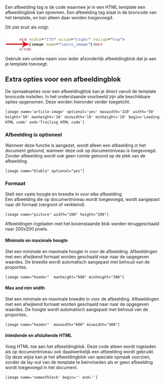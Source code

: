 Een afbeelding tag is de code waarmee je in een HTML template een
afbeeldingblok kan opnemen. Een afbeelding tag staat in de broncode van
het template, en kan alleen daar worden toegevoegd.

Dit ziet eruit als volgt:

![](../images/imageblocktag.png)

Gebruik een unieke naam voor ieder afzonderlijk afbeeldingblok dat je
aan je template toevoegt.

Extra opties voor een afbeeldingblok
------------------------------------

De opmaakopties voor een afbeeldingblok kan je direct vanuit de template
broncode instellen. In het onderstaande voorbeeld zijn alle beschikbare
opties opgenomen. Deze worden hieronder verder toegelicht.

`[image name='article-image' optional='yes' maxwidth='320' width='50' height='50' maxheight='10' minwidth='10' minheight='10' begin='Leading HTML code' end='Trailing HTML code']`

### Afbeelding is optioneel

Wanneer deze functie is aangezet, wordt alleen een afbeelding in het
document getoond, wanneer deze ook op documentniveau is toegevoegd.
Zonder afbeelding wordt ook geen ruimte getoond op de plek van de
afbeelding.

`[image name="blabla" optional="yes"]`

### Formaat

Stelt een vaste hoogte en breedte in voor elke afbeelding.\
 Een afbeelding die op documentniveau wordt toegevoegd, wordt aangepast
naar dit formaat (vergroot of verkleind).

`[image name="picture" width="200" height="200"]`

Afbeeldingen ingeladen met het bovenstaande blok worden teruggeschaald
naar 200x200 pixels.

#### **Minimale en maximale hoogte**

Stel een minimale en maximale hoogte in voor de afbeelding. Afbeeldingen
met een afwijkend formaat worden geschaald naar naar de opgegeven
waardes. De breedte wordt automatisch aangepast met behoud van de
proporties.

`[image name="header"  maxheight="600" minheight="300"]`

#### **Max and min width**

Stel een minimale en maximale breedte in voor de afbeelding.
Afbeeldingen met een afwijkend formaat worden geschaald naar naar de
opgegeven waardes. De hoogte wordt automatisch aangepast met behoud van
de proporties..

`[image name="header"  maxwidth="600" minwidth="300"]`

#### **Inleidende en afsluitende HTML**

Voeg HTML toe aan het afbeeldingblok. Deze code alleen wordt ingeladen
als op documentniveau ook daadwerkelijk een afbeelding wordt gebruikt.
Op deze wijze kan je het afbeeldingblok van speciale opmaak voorzien,
zonder de lay-out van de template te beinvloeden als er geen afbeelding
wordt toegevoegd in het document.

`[image name='nameofblock' begin='' end='']`
